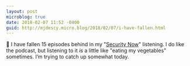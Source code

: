 ```yaml
---
layout: post
microblog: true
date: 2018-02-07 11:52 -0400
guid: http://mjdescy.micro.blog/2018/02/07/i-have-fallen.html
---
```

🎤 I have fallen 15 episodes behind in my "[Security Now](https://twit.tv/shows/security-now)" listening. I do like the podcast, but listening to it _is_ a little like "eating my vegetables" sometimes. I’m trying to catch up somewhat today.
